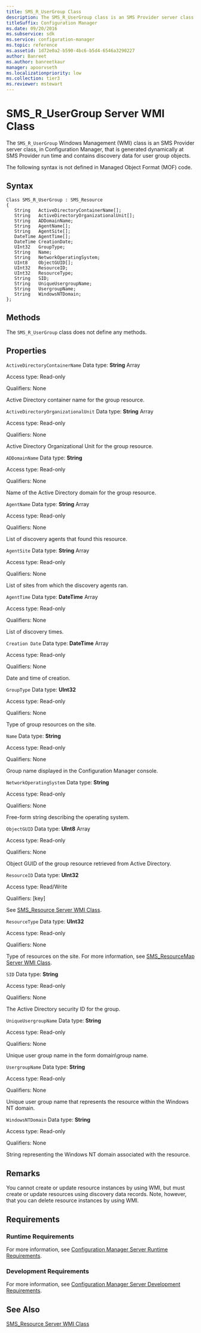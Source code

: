 ```yaml
---
title: SMS_R_UserGroup Class
description: The SMS_R_UserGroup class is an SMS Provider server class that is generated dynamically at SMS Provider run time and contains discovery data for user group objects.
titleSuffix: Configuration Manager
ms.date: 09/20/2016
ms.subservice: sdk
ms.service: configuration-manager
ms.topic: reference
ms.assetid: 1d72e0a2-b590-4bc6-b5d4-6546a3290227
author: Banreet
ms.author: banreetkaur
manager: apoorvseth
ms.localizationpriority: low
ms.collection: tier3
ms.reviewer: mstewart
---
```

# SMS_R_UserGroup Server WMI Class
The `SMS_R_UserGroup` Windows Management (WMI) class is an SMS Provider server class, in Configuration Manager, that is generated dynamically at SMS Provider run time and contains discovery data for user group objects.

 The following syntax is not defined in Managed Object Format (MOF) code.

## Syntax

```
Class SMS_R_UserGroup : SMS_Resource
{
   String   ActiveDirectoryContainerName[];
   String   ActiveDirectoryOrganizationalUnit[];
   String   ADDomainName;
   String   AgentName[];
   String   AgentSite[];
   DateTime AgentTime[];
   DateTime CreationDate;
   UInt32   GroupType;
   String   Name;
   String   NetworkOperatingSystem;
   UInt8    ObjectGUID[];
   UInt32   ResourceID;
   UInt32   ResourceType;
   String   SID;
   String   UniqueUsergroupName;
   String   UsergroupName;
   String   WindowsNTDomain;
};
```

## Methods
 The `SMS_R_UserGroup` class does not define any methods.

## Properties
 `ActiveDirectoryContainerName`
 Data type: **String** Array

 Access type: Read-only

 Qualifiers: None

 Active Directory container name for the group resource.

 `ActiveDirectoryOrganizationalUnit`
 Data type: **String** Array

 Access type: Read-only

 Qualifiers: None

 Active Directory Organizational Unit for the group resource.

 `ADDomainName`
 Data type: **String**

 Access type: Read-only

 Qualifiers: None

 Name of the Active Directory domain for the group resource.

 `AgentName`
 Data type: **String** Array

 Access type: Read-only

 Qualifiers: None

 List of discovery agents that found this resource.

 `AgentSite`
 Data type: **String** Array

 Access type: Read-only

 Qualifiers: None

 List of sites from which the discovery agents ran.

 `AgentTime`
 Data type: **DateTime** Array

 Access type: Read-only

 Qualifiers: None

 List of discovery times.

 `Creation Date`
 Data type: **DateTime** Array

 Access type: Read-only

 Qualifiers: None

 Date and time of creation.

 `GroupType`
 Data type: **UInt32**

 Access type: Read-only

 Qualifiers: None

 Type of group resources on the site.

 `Name`
 Data type: **String**

 Access type: Read-only

 Qualifiers: None

 Group name displayed in the Configuration Manager console.

 `NetworkOperatingSystem`
 Data type: **String**

 Access type: Read-only

 Qualifiers: None

 Free-form string describing the operating system.

 `ObjectGUID`
 Data type: **UInt8** Array

 Access type: Read-only

 Qualifiers: None

 Object GUID of the group resource retrieved from Active Directory.

 `ResourceID`
 Data type: **UInt32**

 Access type: Read/Write

 Qualifiers: [key]

 See [SMS_Resource Server WMI Class](../../../../../develop/reference/core/clients/manage/sms_resource-server-wmi-class.md).

 `ResourceType`
 Data type: **UInt32**

 Access type: Read-only

 Qualifiers: None

 Type of resources on the site. For more information, see [SMS_ResourceMap Server WMI Class](../../../../../develop/reference/core/clients/manage/sms_resourcemap-server-wmi-class.md).

 `SID`
 Data type: **String**

 Access type: Read-only

 Qualifiers: None

 The Active Directory security ID for the group.

 `UniqueUsergroupName`
 Data type: **String**

 Access type: Read-only

 Qualifiers: None

 Unique user group name in the form domain\group name.

 `UsergroupName`
 Data type: **String**

 Access type: Read-only

 Qualifiers: None

 Unique user group name that represents the resource within the Windows NT domain.

 `WindowsNTDomain`
 Data type: **String**

 Access type: Read-only

 Qualifiers: None

 String representing the Windows NT domain associated with the resource.

## Remarks
 You cannot create or update resource instances by using WMI, but must create or update resources using discovery data records. Note, however, that you can delete resource instances by using WMI.

## Requirements

### Runtime Requirements
 For more information, see [Configuration Manager Server Runtime Requirements](../../../../../develop/core/reqs/server-runtime-requirements.md).

### Development Requirements
 For more information, see [Configuration Manager Server Development Requirements](../../../../../develop/core/reqs/server-development-requirements.md).

## See Also
 [SMS_Resource Server WMI Class](../../../../../develop/reference/core/clients/manage/sms_resource-server-wmi-class.md)
